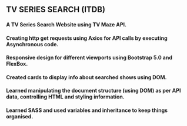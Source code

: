 ## TV SERIES SEARCH (ITDB)
#### A TV Series Search Website using TV Maze API. 
#### Creating http get requests using Axios for API calls by executing Asynchronous code. 
#### Responsive design for different viewports using Bootstrap 5.0 and FlexBox. 
#### Created cards to display info about searched shows using DOM. 
#### Learned manipulating the document structure (using DOM) as per API data, controlling HTML and styling information. 
#### Learned SASS and used variables and inheritance to keep things organised.
